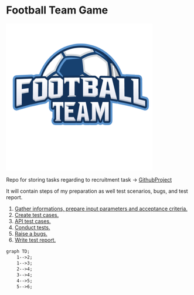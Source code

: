 #  Football Team Game
<img src="https://raw.githubusercontent.com/schwarzehund/FootballTeamGame/main/images/football-team.webp">

Repo for storing tasks regarding to recruitment task -> [GithubProject](https://github.com/users/schwarzehund/projects/1)


It will contain steps of my preparation as well test scenarios, bugs, and test report.


1. [Gather informations, prepare input parameters and acceptance criteria.](basicinformations.md)
2. [Create test cases.](TestCases.md)
3. [API test cases.](API_TestCases.md)
4. [Conduct tests.](conductTestCases.md) 
5. [Raise a bugs.](bugs.md)
6. [Write test report.](TestReport.md)

```mermaid
graph TD;
    1-->2;
    1-->3;
    2-->4;
    3-->4;
    4-->5;
    5-->6;
```
